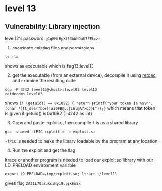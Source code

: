 # level 13

## Vulnerability: Library injection

level12's password: `g1qKMiRpXf53AWhDaU7FEkczr`

1. examinate existing files and permissions

```shell
ls -la
```

shows an executable which is flag13:level13

2. get the executable (from an external device), decompile it using [retdec](https://github.com/avast/retdec) and examine the resulting code

```shell
scp -P 4242 level13@<host>:level03 level13
retdecomp level03
```

shows `if (getuid() == 0x1092) { return printf("your token is %s\n", (char *)ft_des("boe]!ai0FB@.:|L6l@A?>qJ}I"));}` which means that token is given if getuid() is 0x1092 (=4242 as int)

3. Copy and paste exploit.c, then compile it is as a shared library

```shell
gcc -shared -fPIC exploit.c -o exploit.so
```

`-fPIC` is needed to make the library loadable by the program at any location

4. Run the exploit and get the flag

ltrace or another program is needed to load our exploit.so library with our LD_PRELOAD environment variable

```shell
export LD_PRELOAD=/tmp/exploit.so; ltrace ~/level13
```

gives flag `2A31L79asukciNyi8uppkEuSx`

